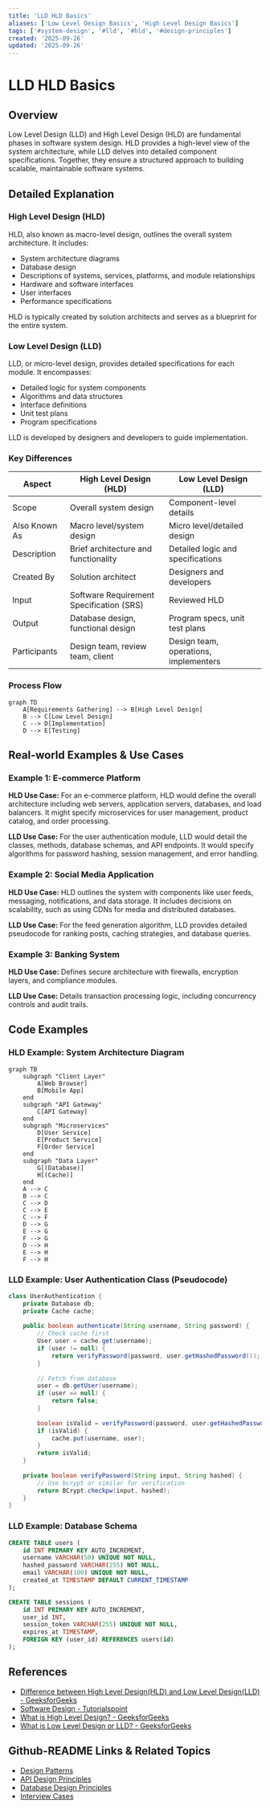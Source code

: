 ```yaml
---
title: 'LLD HLD Basics'
aliases: ['Low Level Design Basics', 'High Level Design Basics']
tags: ['#system-design', '#lld', '#hld', '#design-principles']
created: '2025-09-26'
updated: '2025-09-26'
---
```


# LLD HLD Basics

## Overview

Low Level Design (LLD) and High Level Design (HLD) are fundamental phases in software system design. HLD provides a high-level view of the system architecture, while LLD delves into detailed component specifications. Together, they ensure a structured approach to building scalable, maintainable software systems.

## Detailed Explanation

### High Level Design (HLD)

HLD, also known as macro-level design, outlines the overall system architecture. It includes:

- System architecture diagrams
- Database design
- Descriptions of systems, services, platforms, and module relationships
- Hardware and software interfaces
- User interfaces
- Performance specifications

HLD is typically created by solution architects and serves as a blueprint for the entire system.

### Low Level Design (LLD)

LLD, or micro-level design, provides detailed specifications for each module. It encompasses:

- Detailed logic for system components
- Algorithms and data structures
- Interface definitions
- Unit test plans
- Program specifications

LLD is developed by designers and developers to guide implementation.

### Key Differences

| Aspect | High Level Design (HLD) | Low Level Design (LLD) |
|--------|-------------------------|-------------------------|
| Scope | Overall system design | Component-level details |
| Also Known As | Macro level/system design | Micro level/detailed design |
| Description | Brief architecture and functionality | Detailed logic and specifications |
| Created By | Solution architect | Designers and developers |
| Input | Software Requirement Specification (SRS) | Reviewed HLD |
| Output | Database design, functional design | Program specs, unit test plans |
| Participants | Design team, review team, client | Design team, operations, implementers |

### Process Flow

```mermaid
graph TD
    A[Requirements Gathering] --> B[High Level Design]
    B --> C[Low Level Design]
    C --> D[Implementation]
    D --> E[Testing]
```

## Real-world Examples & Use Cases

### Example 1: E-commerce Platform

**HLD Use Case:** For an e-commerce platform, HLD would define the overall architecture including web servers, application servers, databases, and load balancers. It might specify microservices for user management, product catalog, and order processing.

**LLD Use Case:** For the user authentication module, LLD would detail the classes, methods, database schemas, and API endpoints. It would specify algorithms for password hashing, session management, and error handling.

### Example 2: Social Media Application

**HLD Use Case:** HLD outlines the system with components like user feeds, messaging, notifications, and data storage. It includes decisions on scalability, such as using CDNs for media and distributed databases.

**LLD Use Case:** For the feed generation algorithm, LLD provides detailed pseudocode for ranking posts, caching strategies, and database queries.

### Example 3: Banking System

**HLD Use Case:** Defines secure architecture with firewalls, encryption layers, and compliance modules.

**LLD Use Case:** Details transaction processing logic, including concurrency controls and audit trails.

## Code Examples

### HLD Example: System Architecture Diagram

```mermaid
graph TB
    subgraph "Client Layer"
        A[Web Browser]
        B[Mobile App]
    end
    subgraph "API Gateway"
        C[API Gateway]
    end
    subgraph "Microservices"
        D[User Service]
        E[Product Service]
        F[Order Service]
    end
    subgraph "Data Layer"
        G[(Database)]
        H[(Cache)]
    end
    A --> C
    B --> C
    C --> D
    C --> E
    C --> F
    D --> G
    E --> G
    F --> G
    D --> H
    E --> H
    F --> H
```

### LLD Example: User Authentication Class (Pseudocode)

```java
class UserAuthentication {
    private Database db;
    private Cache cache;
    
    public boolean authenticate(String username, String password) {
        // Check cache first
        User user = cache.get(username);
        if (user != null) {
            return verifyPassword(password, user.getHashedPassword());
        }
        
        // Fetch from database
        user = db.getUser(username);
        if (user == null) {
            return false;
        }
        
        boolean isValid = verifyPassword(password, user.getHashedPassword());
        if (isValid) {
            cache.put(username, user);
        }
        return isValid;
    }
    
    private boolean verifyPassword(String input, String hashed) {
        // Use bcrypt or similar for verification
        return BCrypt.checkpw(input, hashed);
    }
}
```

### LLD Example: Database Schema

```sql
CREATE TABLE users (
    id INT PRIMARY KEY AUTO_INCREMENT,
    username VARCHAR(50) UNIQUE NOT NULL,
    hashed_password VARCHAR(255) NOT NULL,
    email VARCHAR(100) UNIQUE NOT NULL,
    created_at TIMESTAMP DEFAULT CURRENT_TIMESTAMP
);

CREATE TABLE sessions (
    id INT PRIMARY KEY AUTO_INCREMENT,
    user_id INT,
    session_token VARCHAR(255) UNIQUE NOT NULL,
    expires_at TIMESTAMP,
    FOREIGN KEY (user_id) REFERENCES users(id)
);
```

## References

- [Difference between High Level Design(HLD) and Low Level Design(LLD) - GeeksforGeeks](https://www.geeksforgeeks.org/difference-between-high-level-design-and-low-level-design/)
- [Software Design - Tutorialspoint](https://www.tutorialspoint.com/software_engineering/software_design.htm)
- [What is High Level Design? - GeeksforGeeks](https://www.geeksforgeeks.org/system-design/what-is-high-level-design-learn-system-design/)
- [What is Low Level Design or LLD? - GeeksforGeeks](https://www.geeksforgeeks.org/system-design/what-is-low-level-design-or-lld-learn-system-design/)

## Github-README Links & Related Topics

- [Design Patterns](../design-patterns/)
- [API Design Principles](../api-design-principles/)
- [Database Design Principles](../database-design-principles/)
- [Interview Cases](../interview-cases/)